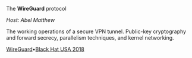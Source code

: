 The **WireGuard** protocol

_Host: Abel Matthew_

The working operations of a secure VPN tunnel. Public-key cryptography and forward secrecy, parallelism techniques, and kernel networking.

[WireGuard](https://www.wireguard.com/papers/wireguard.pdf)•[Black Hat USA 2018](https://youtu.be/88GyLoZbDNw)
